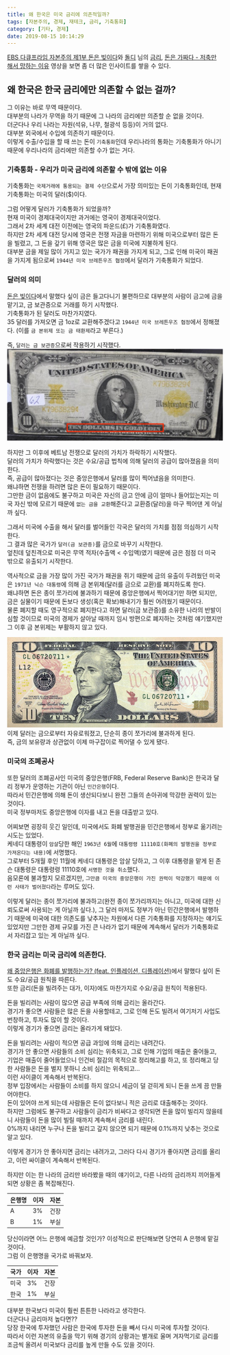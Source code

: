 ```yaml
---
title: 왜 한국은 미국 금리에 의존적일까?
tags: [자본주의, 경제, 재테크, 금리, 기축통화]
category: [기타, 경제]
date: 2019-08-15 10:14:29
---
```


[EBS 다큐프라임 자본주의 제1부 돈은 빚이다](https://youtu.be/0LYMTsj_eqc?t=3022)와
[돌디](https://www.youtube.com/channel/UClmxSq4_kJfLtyIY7TycFfw) 님의 [금리](https://youtu.be/LzpNvyvTmIE), [돈은 가짜다 - 저축만 해서 망하는 이유](https://youtu.be/jqeXqLJMYl0?t=590) 영상을 보면 좀 더 많은 인사이트를 쌓을 수 있다.

## 왜 한국은 한국 금리에만 의존할 수 없는 걸까?
그 이유는 바로 무역 때문이다.  
대부분의 나라가 무역을 하기 때문에 그 나라의 금리에만 의존할 순 없을 것이다.  
더군다나 우리 나라는 자원(석유, 나무, 철광석 등등)이 거의 없다.  
대부분 외국에서 수입에 의존하기 때문이다.  
이렇게 수출/수입을 할 때 쓰는 돈이 `기축통화`인데 우리나라의 통화는 기축통화가 아니기 때문에 우리나라의 금리에만 의존할 수가 없는 거다.

### 기축통화 - 우리가 미국 금리에 의존할 수 밖에 없는 이유
기축통화는 `국제거래에 통용되는 결제 수단`으로서 가장 의미있는 돈이 기축통화인데, 현재 기축통화는 미국의 달러($)이다.  

그럼 어떻게 달러가 기축통화가 되었을까?  
현재 미국이 경제대국이지만 과거에는 영국이 경제대국이었다.  
그래서 2차 세계 대전 이전에는 영국의 파운드(£)가 기축통화였다.  
하지만 2차 세계 대전 당시에 영국은 전쟁 자금을 마련하기 위해 미국으로부터 많은 돈을 빌렸고,
그 돈을 갚기 위해 영국은 많은 금을 미국에 지불하게 된다.  
대부분 금을 제일 많이 가지고 있는 국가가 패권을 가지게 되고, 그로 인해 미국이 패권을 가지게 됨으로써 `1944년 미국 브레튼우즈 협정`에서 달러가 기축통화가 되었다.

### 달러의 의미
[돈은 빚이다](/2019/08/15/money-is-debt#최초의-은행)에서 말했다 싶이 금은 들고다니기 불편하므로 대부분의 사람이 금고에 금을 맡기고, 금 보관증으로 거래를 하기 시작했다.  
기축통화가 된 달러도 마찬가지였다.  
35 달러를 가져오면 금 1oz로 교환해주겠다고 `1944년 미국 브레튼우즈 협정`에서 정해졌다. (이를 `금 본위제 또는 금 태환제`라고 부른다.)
  
즉, `달러는 금 보관증`으로써 작용하기 시작했다. 
![TEN DOLLARS IN GOLD COIN이라는 문구를 주목해라.](why-korea-depends-on-interest-rate-us/dollar-in-past.jpeg)

하지만 그 이후에 베트남 전쟁으로 달러의 가치가 하락하기 시작했다.  
달러의 가치가 하락했다는 것은 수요/공급 법칙에 의해 달러의 공급이 많아졌음을 의미한다.  
즉, 공급이 많아졌다는 것은 중앙은행에서 달러를 많이 찍어냈음을 의미한다.  
왜냐하면 전쟁을 하려면 많은 돈이 필요하기 때문이다.  
그만한 금이 없음에도 불구하고 미국은 자신의 금고 안에 금이 얼마나 들어있는지는 미국 자신 밖에 모르기 때문에 `없는 금을 교환`해준다고 교환증(달러)을 마구 찍어댄 게 아닐까 싶다.

그래서 미국에 수출을 해서 달러를 벌어들인 각국은 달러의 가치를 점점 의심하기 시작한다.  
그 결과 많은 국가가 `달러(금 보관증)`를 금으로 바꾸기 시작한다.  
엎친데 덮친격으로 미국은 무역 적자(수출액 < 수입액)였기 때문에 금은 점점 더 미국 밖으로 유출되기 시작한다.  

역사적으로 금을 가장 많이 가진 국가가 패권을 쥐기 때문에 금의 유출이 두려웠던 미국은 `1971년 닉슨 대통령`에 의해 금 본위제(달러를 금으로 교환)를 폐지하도록 한다.  
왜냐하면 돈은 종이 쪼가리에 불과하기 때문에 중앙은행에서 찍어대기만 하면 되지만, 금은 실물이기 때문에 돈보다 생성(혹은 확보)해내기가 훨씬 어려웠기 때문이다.  
물론 폐지할 때도 영구적으로 폐지한다고 하면 달러(금 보관증)를 소유한 나라의 반발이 심할 것이므로 미국의 경제가 살아날 때까지 임시 방편으로 폐지하는 것처럼 얘기했지만 그 이후 금 본위제는 부활하지 않고 있다.

![1971년 이후의 달러는 GOLD와 관련된 문구가 어디에도 적혀있지 않다.](why-korea-depends-on-interest-rate-us/dollar-in-present.jpg)  
이제 달러는 금으로부터 자유로워졌고, 단순히 종이 쪼가리에 불과하게 된다.  
즉, 금의 보유량과 상관없이 이제 마구잡이로 찍어댈 수 있게 됐다.

### 미국의 조폐공사
또한 달러의 조폐공사인 미국의 중앙은행(FRB, Federal Reserve Bank)은 한국과 달리 정부가 운영하는 기관이 아닌 `민간은행`이다.  
따라서 민간은행에 의해 돈이 생산되다보니 완전 그들의 손아귀에 막강한 권력이 있는 것이다.  
미국 정부마저도 중앙은행에 이자를 내고 돈을 대출받고 있다.  

어찌보면 굉장히 웃긴 일인데, 미국에서도 화폐 발행권을 민간은행에서 정부로 옮기려는 시도는 있었다.  
케네디 대통령이 `암살`당한 해인 `1963년 6월`에 `대통령령 11110호(화폐의 발행권을 정부로 가져온다는 내용)`에 서명했다.  
그로부터 5개월 후인 11월에 케네디 대통령은 암살 당하고, 그 이후 대통령을 맡게 된 존슨 대통령은 대통령령 11110호에 `서명한 것을 취소`했다.  
음모론에 불과할지 모르겠지만, `그만큼 미국의 중앙은행이 가진 권력이 막강했기 때문에 이런 사태가 벌어졌다`라는 루머도 있다.

이렇게 달러는 종이 쪼가리에 불과하고(완전 종이 쪼가리까지는 아니고, 미국에 대한 신뢰도로써 사용되는 게 아닐까 싶다.), 그 달러 마저도 정부가 아닌 민간은행에서 발행하기 때문에
미국에 대한 의존도를 낮추자는 차원에서 다른 기축통화를 지정하자는 얘기도 있었지만 그만한 경제 규모를 가진 큰 나라가 없기 때문에 계속해서 달러가 기축통화로서 자리잡고 있는 게 아닐까 싶다.

### 한국 금리는 미국 금리에 의존한다.
[왜 중앙은행은 화폐를 발행하는가? (feat. 인플레이션, 디플레이션)](/2019/08/15/why-central-banks-creates-money/)에서 말했다 싶이 돈도 수요/공급 원칙을 따른다.  
또한 금리(돈을 빌려주는 대가, 이자)에도 마찬가지로 수요/공급 원칙이 적용된다.  

돈을 빌리려는 사람이 많으면 공급 부족에 의해 금리는 올라간다.  
경기가 좋으면 사람들은 많은 돈을 사용할테고, 그로 인해 돈도 빌려서 여기저기 사업도 번창하고, 투자도 많이 할 것이다.  
이렇게 경기가 좋으면 금리는 올라가게 돼있다.
  
돈을 빌리려는 사람이 적으면 공급 과잉에 의해 금리는 내려간다.  
경기가 안 좋으면 사람들의 소비 심리는 위축되고, 그로 인해 기업의 매출은 줄어들고, 기업은 매출이 줄어들었으니 인건비 절감의 목적으로 정리해고를 하고, 또 정리해고 당한 사람들은 돈을 벌지 못하니 소비 심리는 위축되고...  
이런 사이클이 계속해서 반복된다.  
정부 입장에서는 사람들이 소비를 하지 않으니 세금이 덜 걷히게 되니 돈을 쓰게 끔 만들어야한다.  
돈이 있어야 쓰게 되는데 사람들은 돈이 없다보니 적은 금리로 대출해주는 것이다.  
하지만 그럼에도 불구하고 사람들이 금리가 비싸다고 생각되면 돈을 많이 빌리지 않을테니 사람들이 돈을 많이 빌릴 때까지 계속해서 금리를 내린다.  
0%까지 내리면 누구나 돈을 빌리고 갚지 않으면 되기 때문에 0.1%까지 낮추는 것으로 알고 있다.

이렇게 경기가 안 좋아지면 금리는 내려가고, 그러다 다시 경기가 좋아지면 금리를 올리고, 이런 싸이클이 계속해서 반복된다.  

하지만 이는 한 나라의 금리만 바라봤을 때의 얘기이고, 다른 나라의 금리까지 끼어들게 되면 상황은 좀 복잡해진다.  

| 은행명 | 이자 | 자본 |
|--------|------|------|
| A      | 3%   | 건장 |
| B      | 1%   | 부실 |

당신이라면 어느 은행에 예금할 것인가? 이성적으로 판단해보면 당연히 A 은행에 맡길 것이다.  
그럼 이 은행명을 국가로 바꿔보자.

| 국가 | 이자 | 자본 |
|------|------|------|
| 미국 | 3%   | 건장 |
| 한국 | 1%   | 부실 |

대부분 한국보다 미국이 훨씬 튼튼한 나라라고 생각한다.  
더군다나 금리마저 높다면??  
당장 한국에 투자했던 사람은 한국에 투자한 돈을 빼서 다시 미국에 투자할 것이다.  
따라서 이런 자본의 유출을 막기 위해 경기의 상황과는 별개로 울며 겨자먹기로 금리를 조금씩 올려서 미국보다 금리를 높게 만들 수도 있을 것이다.